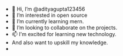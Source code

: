 - 👋 Hi, I’m @adityagupta123456
- 👀 I’m interested in open source
- 🌱 I’m currently learning mern.
- 💞️ I’m looking to collaborate on the projects.
- 📫 I'm excited for learning new technology.
-  And also want to upskill my knowledge.
- 

<!---
adityagupta123456/adityagupta123456 is a ✨ special ✨ repository because its `README.md` (this file) appears on your GitHub profile.
You can click the Preview link to take a look at your changes.
--->
